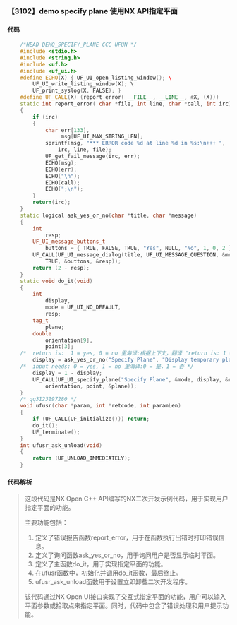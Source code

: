 ### 【3102】demo specify plane 使用NX API指定平面

#### 代码

```cpp
    /*HEAD DEMO_SPECIFY_PLANE CCC UFUN */  
    #include <stdio.h>  
    #include <string.h>  
    #include <uf.h>  
    #include <uf_ui.h>  
    #define ECHO(X) { UF_UI_open_listing_window(); \  
        UF_UI_write_listing_window(X); \  
        UF_print_syslog(X, FALSE); }  
    #define UF_CALL(X) (report_error( __FILE__, __LINE__, #X, (X)))  
    static int report_error( char *file, int line, char *call, int irc)  
    {  
        if (irc)  
        {  
            char err[133],  
                 msg[UF_UI_MAX_STRING_LEN];  
            sprintf(msg, "*** ERROR code %d at line %d in %s:\n+++ ",  
                irc, line, file);  
            UF_get_fail_message(irc, err);  
            ECHO(msg);  
            ECHO(err);  
            ECHO("\n");  
            ECHO(call);  
            ECHO(";\n");  
        }  
        return(irc);  
    }  
    static logical ask_yes_or_no(char *title, char *message)  
    {  
        int  
            resp;  
        UF_UI_message_buttons_t  
            buttons = { TRUE, FALSE, TRUE, "Yes", NULL, "No", 1, 0, 2 };  
        UF_CALL(UF_UI_message_dialog(title, UF_UI_MESSAGE_QUESTION, &message, 1,  
            TRUE, &buttons, &resp));  
        return (2 - resp);  
    }  
    static void do_it(void)  
    {  
        int  
            display,  
            mode = UF_UI_NO_DEFAULT,  
            resp;  
        tag_t  
            plane;  
        double  
            orientation[9],  
            point[3];  
    /*  return is:  1 = yes, 0 = no 里海译:根据上下文，翻译 "return is: 1 = yes, 0 = no" 的意思是“返回值是：1表示是，0表示否”。 */  
        display = ask_yes_or_no("Specify Plane", "Display temporary plane");  
    /*  input needs: 0 = yes, 1 = no 里海译:0 = 是，1 = 否 */  
        display = 1 - display;  
        UF_CALL(UF_UI_specify_plane("Specify Plane", &mode, display, &resp,  
            orientation, point, &plane));  
    }  
    /* qq3123197280 */  
    void ufusr(char *param, int *retcode, int paramLen)  
    {  
        if (UF_CALL(UF_initialize())) return;  
        do_it();  
        UF_terminate();  
    }  
    int ufusr_ask_unload(void)  
    {  
        return (UF_UNLOAD_IMMEDIATELY);  
    }

```

#### 代码解析

> 这段代码是NX Open C++ API编写的NX二次开发示例代码，用于实现用户指定平面的功能。
>
> 主要功能包括：
>
> 1. 定义了错误报告函数report_error，用于在函数执行出错时打印错误信息。
> 2. 定义了询问函数ask_yes_or_no，用于询问用户是否显示临时平面。
> 3. 定义了主函数do_it，用于实现指定平面的功能。
> 4. 在ufusr函数中，初始化并调用do_it函数，最后终止。
> 5. ufusr_ask_unload函数用于设置立即卸载二次开发程序。
>
> 该代码通过NX Open UI接口实现了交互式指定平面的功能，用户可以输入平面参数或拾取点来指定平面。同时，代码中包含了错误处理和用户提示功能。
>
